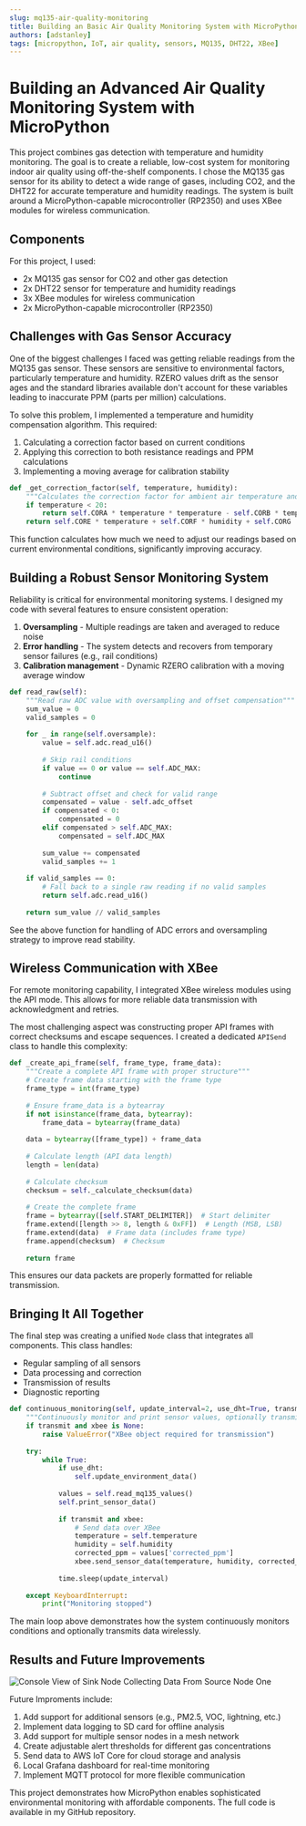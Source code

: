 ```yaml
---
slug: mq135-air-quality-monitoring
title: Building an Basic Air Quality Monitoring System with MicroPython
authors: [adstanley]
tags: [micropython, IoT, air quality, sensors, MQ135, DHT22, XBee]
---
```


# Building an Advanced Air Quality Monitoring System with MicroPython

This project combines gas detection with temperature and humidity monitoring. The goal is to create a reliable, low-cost system for monitoring indoor air quality using off-the-shelf components. I chose the MQ135 gas sensor for its ability to detect a wide range of gases, including CO2, and the DHT22 for accurate temperature and humidity readings. The system is built around a MicroPython-capable microcontroller (RP2350) and uses XBee modules for wireless communication.

## Components

For this project, I used:

- 2x MQ135 gas sensor for CO2 and other gas detection
- 2x DHT22 sensor for temperature and humidity readings
- 3x XBee modules for wireless communication
- 2x MicroPython-capable microcontroller (RP2350)


## Challenges with Gas Sensor Accuracy

One of the biggest challenges I faced was getting reliable readings from the MQ135 gas sensor. These sensors are sensitive to environmental factors, particularly temperature and humidity. RZERO values drift as the sensor ages and the standard libraries available don't account for these variables leading to inaccurate PPM (parts per million) calculations.

To solve this problem, I implemented a temperature and humidity compensation algorithm. This required:

1. Calculating a correction factor based on current conditions
2. Applying this correction to both resistance readings and PPM calculations
3. Implementing a moving average for calibration stability

```python
def _get_correction_factor(self, temperature, humidity):
    """Calculates the correction factor for ambient air temperature and relative humidity"""
    if temperature < 20:
        return self.CORA * temperature * temperature - self.CORB * temperature + self.CORC - (humidity - 33.) * self.CORD
    return self.CORE * temperature + self.CORF * humidity + self.CORG
```

This function calculates how much we need to adjust our readings based on current environmental conditions, significantly improving accuracy.

## Building a Robust Sensor Monitoring System

Reliability is critical for environmental monitoring systems. I designed my code with several features to ensure consistent operation:

1. **Oversampling** - Multiple readings are taken and averaged to reduce noise
2. **Error handling** - The system detects and recovers from temporary sensor failures (e.g., rail conditions)
3. **Calibration management** - Dynamic RZERO calibration with a moving average window

```python
def read_raw(self):
    """Read raw ADC value with oversampling and offset compensation"""
    sum_value = 0
    valid_samples = 0
    
    for _ in range(self.oversample):
        value = self.adc.read_u16()
        
        # Skip rail conditions
        if value == 0 or value == self.ADC_MAX:
            continue
            
        # Subtract offset and check for valid range
        compensated = value - self.adc_offset
        if compensated < 0:
            compensated = 0
        elif compensated > self.ADC_MAX:
            compensated = self.ADC_MAX
            
        sum_value += compensated
        valid_samples += 1
            
    if valid_samples == 0:
        # Fall back to a single raw reading if no valid samples
        return self.adc.read_u16()
        
    return sum_value // valid_samples
```

See the above function for handling of ADC errors and oversampling strategy to improve read stability.

## Wireless Communication with XBee

For remote monitoring capability, I integrated XBee wireless modules using the API mode. This allows for more reliable data transmission with acknowledgment and retries.

The most challenging aspect was constructing proper API frames with correct checksums and escape sequences. I created a dedicated `APISend` class to handle this complexity:

```python
def _create_api_frame(self, frame_type, frame_data):
    """Create a complete API frame with proper structure"""
    # Create frame data starting with the frame type
    frame_type = int(frame_type)
    
    # Ensure frame_data is a bytearray
    if not isinstance(frame_data, bytearray):
        frame_data = bytearray(frame_data)
    
    data = bytearray([frame_type]) + frame_data
    
    # Calculate length (API data length)
    length = len(data)
    
    # Calculate checksum
    checksum = self._calculate_checksum(data)
    
    # Create the complete frame
    frame = bytearray([self.START_DELIMITER])  # Start delimiter
    frame.extend([length >> 8, length & 0xFF])  # Length (MSB, LSB)
    frame.extend(data)  # Frame data (includes frame type)
    frame.append(checksum)  # Checksum
    
    return frame
```

This ensures our data packets are properly formatted for reliable transmission.

## Bringing It All Together

The final step was creating a unified `Node` class that integrates all components. This class handles:

- Regular sampling of all sensors
- Data processing and correction
- Transmission of results
- Diagnostic reporting

```python
def continuous_monitoring(self, update_interval=2, use_dht=True, transmit=False, xbee=None):
    """Continuously monitor and print sensor values, optionally transmit data"""
    if transmit and xbee is None:
        raise ValueError("XBee object required for transmission")
        
    try:
        while True:
            if use_dht:
                self.update_environment_data()
            
            values = self.read_mq135_values()
            self.print_sensor_data()
            
            if transmit and xbee:
                # Send data over XBee
                temperature = self.temperature
                humidity = self.humidity
                corrected_ppm = values['corrected_ppm']
                xbee.send_sensor_data(temperature, humidity, corrected_ppm)
                
            time.sleep(update_interval)
            
    except KeyboardInterrupt:
        print("Monitoring stopped")
```

The main loop above demonstrates how the system continuously monitors conditions and optionally transmits data wirelessly.

## Results and Future Improvements


![Console View of Sink Node Collecting Data From Source Node One](@site/static/img/monitoring-results.png)

Future Improments include:

1. Add support for additional sensors (e.g., PM2.5, VOC, lightning, etc.)
2. Implement data logging to SD card for offline analysis
3. Add support for multiple sensor nodes in a mesh network
4. Create adjustable alert thresholds for different gas concentrations
5. Send data to AWS IoT Core for cloud storage and analysis
6. Local Grafana dashboard for real-time monitoring
7. Implement MQTT protocol for more flexible communication

This project demonstrates how MicroPython enables sophisticated environmental monitoring with affordable components. The full code is available in my GitHub repository.
